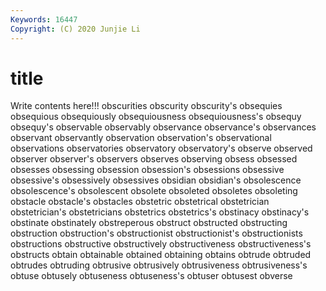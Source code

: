 ```yaml
---
Keywords: 16447
Copyright: (C) 2020 Junjie Li
---
```


# title

Write contents here!!!
obscurities 
obscurity 
obscurity's 
obsequies 
obsequious 
obsequiously 
obsequiousness
obsequiousness's 
obsequy 
obsequy's 
observable 
observably 
observance 
observance's 
observances 
observant 
observantly
observation 
observation's 
observational 
observations 
observatories 
observatory 
observatory's 
observe 
observed 
observer
observer's 
observers 
observes 
observing 
obsess 
obsessed 
obsesses 
obsessing 
obsession 
obsession's
obsessions 
obsessive 
obsessive's 
obsessively 
obsessives 
obsidian 
obsidian's 
obsolescence 
obsolescence's 
obsolescent
obsolete 
obsoleted 
obsoletes 
obsoleting 
obstacle 
obstacle's 
obstacles 
obstetric 
obstetrical 
obstetrician
obstetrician's 
obstetricians 
obstetrics 
obstetrics's 
obstinacy 
obstinacy's 
obstinate 
obstinately 
obstreperous 
obstruct
obstructed 
obstructing 
obstruction 
obstruction's 
obstructionist 
obstructionist's 
obstructionists 
obstructions 
obstructive 
obstructively
obstructiveness 
obstructiveness's 
obstructs 
obtain 
obtainable 
obtained 
obtaining 
obtains 
obtrude 
obtruded
obtrudes 
obtruding 
obtrusive 
obtrusively 
obtrusiveness 
obtrusiveness's 
obtuse 
obtusely 
obtuseness 
obtuseness's
obtuser 
obtusest 
obverse 
